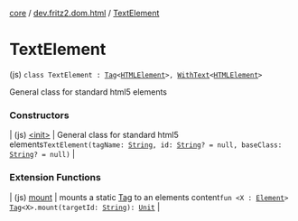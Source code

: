 [core](../../index.md) / [dev.fritz2.dom.html](../index.md) / [TextElement](./index.md)

# TextElement

(js) `class TextElement : `[`Tag`](../../dev.fritz2.dom/-tag/index.md)`<`[`HTMLElement`](https://kotlinlang.org/api/latest/jvm/stdlib/org.w3c.dom/-h-t-m-l-element/index.html)`>, `[`WithText`](../../dev.fritz2.dom/-with-text/index.md)`<`[`HTMLElement`](https://kotlinlang.org/api/latest/jvm/stdlib/org.w3c.dom/-h-t-m-l-element/index.html)`>`

General class for standard html5 elements

### Constructors

| (js) [&lt;init&gt;](-init-.md) | General class for standard html5 elements`TextElement(tagName: `[`String`](https://kotlinlang.org/api/latest/jvm/stdlib/kotlin/-string/index.html)`, id: `[`String`](https://kotlinlang.org/api/latest/jvm/stdlib/kotlin/-string/index.html)`? = null, baseClass: `[`String`](https://kotlinlang.org/api/latest/jvm/stdlib/kotlin/-string/index.html)`? = null)` |

### Extension Functions

| (js) [mount](../../dev.fritz2.dom/mount.md) | mounts a static [Tag](../../dev.fritz2.dom/-tag/index.md) to an elements content`fun <X : `[`Element`](https://kotlinlang.org/api/latest/jvm/stdlib/org.w3c.dom/-element/index.html)`> `[`Tag`](../../dev.fritz2.dom/-tag/index.md)`<X>.mount(targetId: `[`String`](https://kotlinlang.org/api/latest/jvm/stdlib/kotlin/-string/index.html)`): `[`Unit`](https://kotlinlang.org/api/latest/jvm/stdlib/kotlin/-unit/index.html) |

